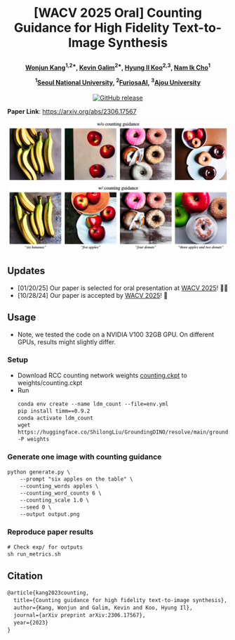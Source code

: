 <h1 align="center"> <p>[WACV 2025 Oral] Counting Guidance for High Fidelity Text-to-Image Synthesis</p></h1>
<h4 align="center">
    <p>
      <a href="https://wonjunn.github.io/" target="_blank">Wonjun Kang</a><sup>1,2*</sup>, <a href="https://scholar.google.com/citations?user=G1EpeWYAAAAJ&hl=en" target="_blank">Kevin Galim</a><sup>2*</sup>, <a href="http://cvml.ajou.ac.kr/wiki/index.php/Professor" target="_blank">Hyung Il Koo</a><sup>2,3</sup>, <a href="https://ece.snu.ac.kr/en/research-faculty/faculty/fulltime?md=view&profid=p041" target="_blank">Nam Ik Cho</a><sup>1</sup>
  </p>
  <p>
    <sup>1</sup><a href="https://en.snu.ac.kr/index.html" target="_blank">Seoul National University</a>, <sup>2</sup><a href="https://furiosa.ai/" target="_blank">FuriosaAI</a>, <sup>3</sup><a href="https://www.ajou.ac.kr/en/index.do" target="_blank">Ajou University</a>
   </p>
    </h4>

<p align="center">
    <a href="https://arxiv.org/abs/2306.17567">
        <img alt="GitHub release" src="https://img.shields.io/badge/arXiv-2306.17567-b31b1b.svg">
    </a>
</p>


**Paper Link**: https://arxiv.org/abs/2306.17567

![teaser](docs/images/teaser.png)

## Updates

* [01/20/25] Our paper is selected for oral presentation at <a href="https://wacv2025.thecvf.com/">WACV 2025</a>! 🎉🎉
* [10/28/24] Our paper is accepted by <a href="https://wacv2025.thecvf.com/">WACV 2025</a>! 🎉

## Usage

- Note, we tested the code on a NVIDIA V100 32GB GPU. On different GPUs, results might slightly differ.

### Setup

- Download RCC counting network weights [counting.ckpt](https://drive.google.com/drive/folders/1WdMk98Ujw-QWbYwRNLzQ0jxiqi4Hpt8-) to weights/counting.ckpt
- Run
    ```
    conda env create --name ldm_count --file=env.yml
    pip install timm==0.9.2
    conda activate ldm_count
    wget https://huggingface.co/ShilongLiu/GroundingDINO/resolve/main/groundingdino_swint_ogc.pth -P weights
    ```

### Generate one image with counting guidance
```
python generate.py \
    --prompt "six apples on the table" \
    --counting_words apples \
    --counting_word_counts 6 \
    --counting_scale 1.0 \
    --seed 0 \
    --output output.png
```


### Reproduce paper results
```
# Check exp/ for outputs
sh run_metrics.sh
```

## Citation
```tex
@article{kang2023counting,
  title={Counting guidance for high fidelity text-to-image synthesis},
  author={Kang, Wonjun and Galim, Kevin and Koo, Hyung Il},
  journal={arXiv preprint arXiv:2306.17567},
  year={2023}
}
```
